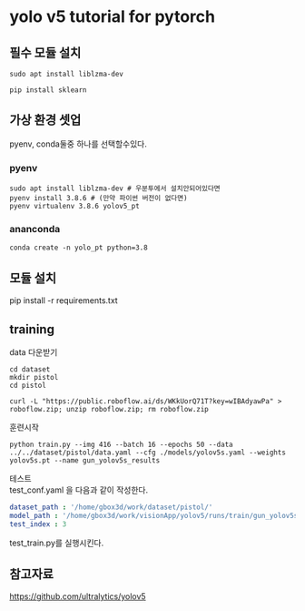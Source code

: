 # yolo v5 tutorial for pytorch

## 필수 모듈 설치 

```
sudo apt install liblzma-dev

pip install sklearn

```

## 가상 환경 셋업

pyenv, conda둘중 하나를 선택할수있다.
### pyenv 
```
sudo apt install liblzma-dev # 우분투에서 설치안되어있다면
pyenv install 3.8.6 # (만약 파이썬 버전이 없다면)
pyenv virtualenv 3.8.6 yolov5_pt

```

### ananconda
```
conda create -n yolo_pt python=3.8
```

## 모듈 설치 
pip install -r requirements.txt


## training 

data 다운받기 
```
cd dataset
mkdir pistol
cd pistol

curl -L "https://public.roboflow.ai/ds/WKkUorQ71T?key=wIBAdyawPa" > roboflow.zip; unzip roboflow.zip; rm roboflow.zip
```

훈련시작
```
python train.py --img 416 --batch 16 --epochs 50 --data ../../dataset/pistol/data.yaml --cfg ./models/yolov5s.yaml --weights yolov5s.pt --name gun_yolov5s_results
```

테스트  
test_conf.yaml 을 다음과 같이 작성한다.
```yaml
dataset_path : '/home/gbox3d/work/dataset/pistol/'
model_path : '/home/gbox3d/work/visionApp/yolov5/runs/train/gun_yolov5s_results/weights/best.pt'
test_index : 3
```
test_train.py를 실행시킨다.


## 참고자료
https://github.com/ultralytics/yolov5 
